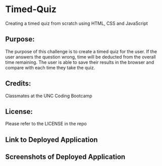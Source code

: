 # Timed-Quiz
Creating a timed quiz from scratch using HTML, CSS and JavaScript

## Purpose:
The purpose of this challenge is to create a timed quiz for the user. If the user answers the question wrong, time will be deducted from the overall time remaining. The user is able to save their results in the browser and compare with each time they take the quiz.

## Credits:
Classmates at the UNC Coding Bootcamp

## License: 
Please refer to the LICENSE in the repo

## Link to Deployed Application


## Screenshots of Deployed Application

